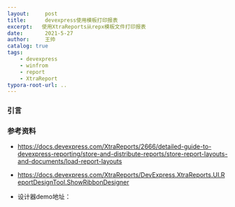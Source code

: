 ```yaml
---
layout:     post
title:      devexpress使用模板打印报表
excerpt:   使用XtraReports从repx模板文件打印报表
date:       2021-5-27
author:     王帅
catalog: true
tags:
    - devexpress
    - winfrom
    - report
    - XtraReport
typora-root-url: ..
---
```


### 引言




### 参考资料

* https://docs.devexpress.com/XtraReports/2666/detailed-guide-to-devexpress-reporting/store-and-distribute-reports/store-report-layouts-and-documents/load-report-layouts
* https://docs.devexpress.com/XtraReports/DevExpress.XtraReports.UI.ReportDesignTool.ShowRibbonDesigner

* 设计器demo地址：

